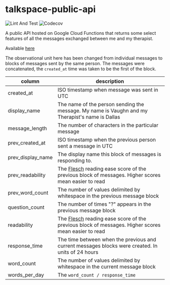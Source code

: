 # talkspace-public-api
![Lint And Test](https://github.com/vaughn-johnson/talkspace-public-api/workflows/Lint%20and%20Test/badge.svg)
![Codecov](https://img.shields.io/codecov/c/github/vaughn-johnson/talkspace-public-api)

A public API hosted on Google Cloud Functions that returns some select features of all the messages exchanged between me and my therapist.

Available [here](https://us-central1-talkspace-293821.cloudfunctions.net/talkspace-public-api)

The observational unit here has been changed from individual messages to blocks of messages sent by the same person. The messages were concatenated, the `created_at` time was taken to be the first of the block.

|column|description|
|---|---|
|created_at|ISO timestamp when message was sent in UTC|
|display_name|The name of the person sending the message. My name is Vaughn and my Therapist's name is Dallas|
|message_length|The number of characters in the particular message|
|prev_created_at|ISO timestamp when the previous person sent a message in UTC|
|prev_display_name|The display name this block of messages is responding to.|
|prev_readability|The [Flesch](https://www.wikiwand.com/en/Flesch%E2%80%93Kincaid_readability_tests#/Flesch_reading_ease) reading ease score of the previous block of messages. Higher scores mean easier to read|
|prev_word_count|The number of values delimited by whitespace in the previous message block|
|question_count|The number of times "?" appears in the previous message block|
|readability|The [Flesch](https://www.wikiwand.com/en/Flesch%E2%80%93Kincaid_readability_tests#/Flesch_reading_ease) reading ease score of the previous block of messages. Higher scores mean easier to read|
|response_time|The time between when the previous and current messages blocks were created. In units of 24 hours|
|word_count|The number of values delimited by whitespace in the current message block|
|words_per_day|The `word_count / response_time`| 
